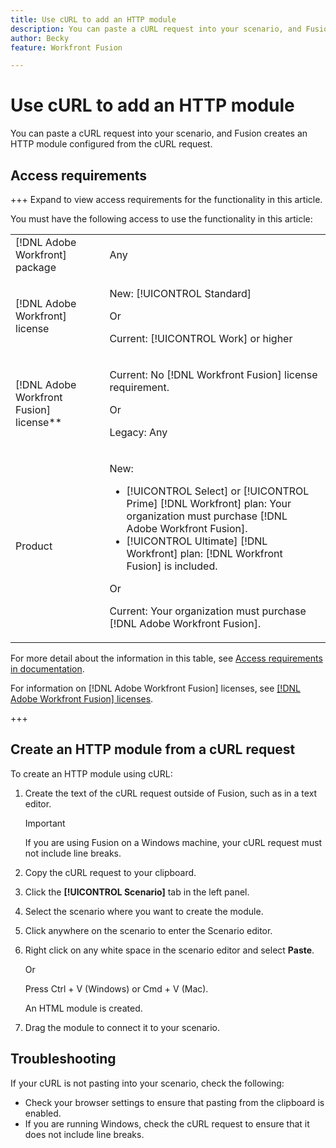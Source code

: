 ```yaml
---
title: Use cURL to add an HTTP module
description: You can paste a cURL request into your scenario, and Fusion creates an HTTP module configured from the cURL request.
author: Becky
feature: Workfront Fusion

---
```

# Use cURL to add an HTTP module

You can paste a cURL request into your scenario, and Fusion creates an HTTP module configured from the cURL request.

## Access requirements

+++ Expand to view access requirements for the functionality in this article.

You must have the following access to use the functionality in this article:

<table style="table-layout:auto">
 <col> 
 <col> 
 <tbody> 
  <tr> 
   <td role="rowheader">[!DNL Adobe Workfront] package</td> 
   <td> <p>Any</p> </td> 
  </tr> 
  <tr data-mc-conditions=""> 
   <td role="rowheader">[!DNL Adobe Workfront] license</td> 
   <td> <p>New: [!UICONTROL Standard]</p><p>Or</p><p>Current: [!UICONTROL Work] or higher</p> </td> 
  </tr> 
  <tr> 
   <td role="rowheader">[!DNL Adobe Workfront Fusion] license**</td> 
   <td>
   <p>Current: No [!DNL Workfront Fusion] license requirement.</p>
   <p>Or</p>
   <p>Legacy: Any </p>
   </td> 
  </tr> 
  <tr> 
   <td role="rowheader">Product</td> 
   <td>
   <p>New:</p> <ul><li>[!UICONTROL Select] or [!UICONTROL Prime] [!DNL Workfront] plan: Your organization must purchase [!DNL Adobe Workfront Fusion].</li><li>[!UICONTROL Ultimate] [!DNL Workfront] plan: [!DNL Workfront Fusion] is included.</li></ul>
   <p>Or</p>
   <p>Current: Your organization must purchase [!DNL Adobe Workfront Fusion].</p>
   </td> 
  </tr>
 </tbody> 
</table>

For more detail about the information in this table, see [Access requirements in documentation](/help/workfront-fusion/references/licenses-and-roles/access-level-requirements-in-documentation.md).

For information on [!DNL Adobe Workfront Fusion] licenses, see [[!DNL Adobe Workfront Fusion] licenses](/help/workfront-fusion/set-up-and-manage-workfront-fusion/licensing-operations-overview/license-automation-vs-integration.md).

+++

## Create an HTTP module from a cURL request


To create an HTTP module using cURL:

1. Create the text of the cURL request outside of Fusion, such as in a text editor.

   >[!IMPORTANT]
   >
   >If you are using Fusion on a Windows machine, your cURL request must not include line breaks. 
1. Copy the cURL request to your clipboard.
1. Click the **[!UICONTROL Scenario]** tab in the left panel.
1. Select the scenario where you want to create the module.
1. Click anywhere on the scenario to enter the Scenario editor.
1. Right click on any white space in the scenario editor and select **Paste**.

   Or

   Press Ctrl + V (Windows) or Cmd + V (Mac).
   

   An HTML module is created.
1. Drag the module to connect it to your scenario.

## Troubleshooting

If your cURL is not pasting into your scenario, check the following:

* Check your browser settings to ensure that pasting from the clipboard is enabled.
* If you are running Windows, check the cURL request to ensure that it does not include line breaks.



